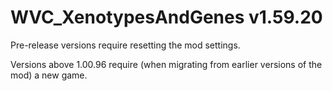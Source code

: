 # WVC_XenotypesAndGenes v1.59.20
 
Pre-release versions require resetting the mod settings.

Versions above 1.00.96 require (when migrating from earlier versions of the mod) a new game.